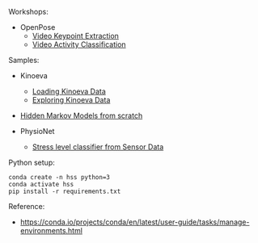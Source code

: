 Workshops:
- OpenPose
  - [Video Keypoint Extraction](04_pose_estimation.ipynb)
  - [Video Activity Classification](06_dozing_or_not.ipynb)

Samples:
- Kinoeva
  - [Loading Kinoeva Data](01_load_data.ipynb)
  - [Exploring Kinoeva Data](02_explore_data.ipynb)

- [Hidden Markov Models from scratch](03_hmms.ipynb)

- PhysioNet
  - [Stress level classifier from Sensor Data](05_physionet.ipynb)

Python setup:
```
conda create -n hss python=3
conda activate hss
pip install -r requirements.txt
```

Reference:
- https://conda.io/projects/conda/en/latest/user-guide/tasks/manage-environments.html
